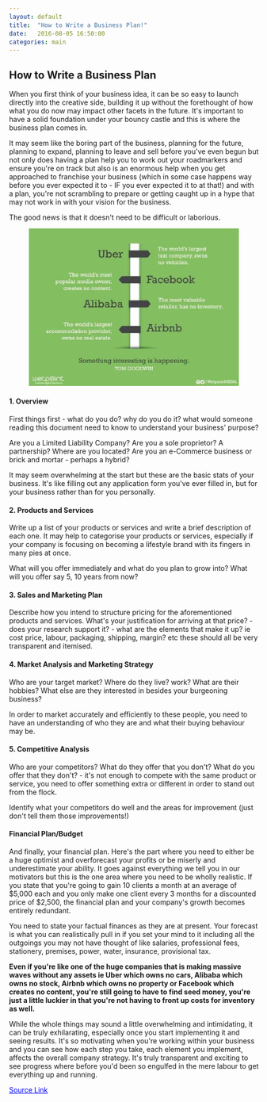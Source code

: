 ```yaml
---
layout: default
title:  "How to Write a Business Plan!"
date:   2016-08-05 16:50:00
categories: main
---
```


<h2><span>How to Write a Business Plan</span></h2>

When you first think of your business idea, it can be so easy to launch directly into the creative side, building it up without the forethought of how what you do now may impact other facets in the future. It's important to have a solid foundation under your bouncy castle and this is where the business plan comes in.

It may seem like the boring part of the business, planning for the future, planning to expand, planning to leave and sell before you've even begun but not only does having a plan help you to work out your roadmarkers and ensure you're on track but also is an enormous help when you get approached to franchise your business (which in some case happens way before you ever expected it to - IF you ever expected it to at that!) and with a plan, you're not scrambling to prepare or getting caught up in a hype that may not work in with your vision for the business. 

The good news is that it doesn't need to be difficult or laborious.


<figure><img src="/images/uber.jpg" title="Business Plan"></figure>

<h4>1. Overview</h4>

First things first - what do you do? why do you do it? what would someone reading this document need to know to understand  your business' purpose? 

Are you a Limited Liability Company? Are you a sole proprietor? A partnership? Where are you located? Are you an e-Commerce business or brick and mortar - perhaps a hybrid? 

It may seem overwhelming at the start but these are the basic stats of your business. It's like filling out any application form you've ever filled in, but for your business rather than for you personally.


<h4>2. Products and Services</h4>


Write up a list of your products or services and write a brief description of each one. It may help to categorise your products or services, especially if your company is focusing on becoming a lifestyle brand with its fingers in many pies at once.

What will you offer immediately and what do you plan to grow into? What will you offer say 5, 10 years from now?

<h4>3. Sales and Marketing Plan</h4>

Describe how you intend to structure pricing for the aforementioned products and services. What's your justification for arriving at that price? - does your research support it? - what are the elements that make it up? ie cost price, labour, packaging, shipping, margin? etc these should all be very transparent and itemised.

<h4>4. Market Analysis and Marketing Strategy</h4>

Who are your target market? Where do they live? work? What are their hobbies? What else are they interested in besides your burgeoning business? 

In order to market accurately and efficiently to these people, you need to have an understanding of who they are and what their buying behaviour may be.

<h4>5. Competitive Analysis</h4>

Who are your competitors? What do they offer that you don't? What do you offer that they don't? - it's not enough to compete with the same product or service, you need to offer something extra or different in order to stand out from the flock. 

Identify what your competitors do well and the areas for improvement (just don't tell them those improvements!)

<h4>Financial Plan/Budget</h4>

And finally, your financial plan. Here's the part where you need to either be a huge optimist and overforecast your profits or be miserly and underestimate your ability. It goes against everything we tell you in our motivators but this is the one area where you need to be wholly realistic. If you state that you're going to gain 10 clients a month at an average of $5,000 each and you only make one client every 3 months for a discounted price of $2,500, the financial plan and your company's growth becomes entirely redundant. 

You need to state your factual finances as they are at present. Your forecast is what you can realistically pull in if you set your mind to it including all the outgoings you may not have thought of like salaries, professional fees, stationery, premises, power, water, insurance, provisional tax.


<strong>Even if you're like one of the huge companies that is making massive waves without any assets ie Uber which owns no cars, Alibaba which owns no stock, Airbnb which owns no property or Facebook which creates no content, you're still going to have to find seed money, you're just a little luckier in that you're not having to front up costs for inventory as well. </strong>

While the whole things may sound a little overwhelming and intimidating, it can be truly exhilarating, especially once you start implementing it and seeing results. It's so motivating when you're working within your business and you can see how each step you take, each element you implement, affects the overall company strategy. It's truly transparent and exciting to see progress where before you'd been so engulfed in the mere labour to get everything up and running. 

<a style="font-size:14px; color: blue;" href="http://www.jaggarmag.com/entrepreneurship/" target="_blank">Source Link </a>





